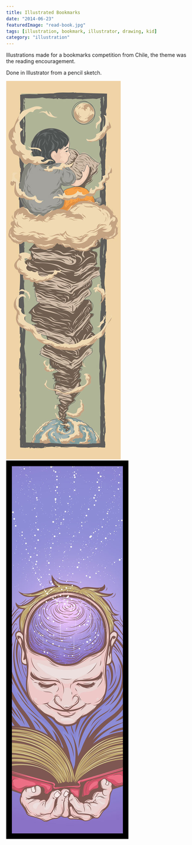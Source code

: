 ```yaml
---
title: Illustrated Bookmarks
date: "2014-06-23"
featuredImage: "read-book.jpg"
tags: [illustration, bookmark, illustrator, drawing, kid]
category: "illustration"
---
```


Illustrations made for a bookmarks competition from Chile, the theme was the reading encouragement. 

Done in Illustrator from a pencil sketch.

![Bookmark 1 - Read to the Moon and Back](read-book.jpg)
![Bookmark 2 - Stellar Book](stellar.jpg)